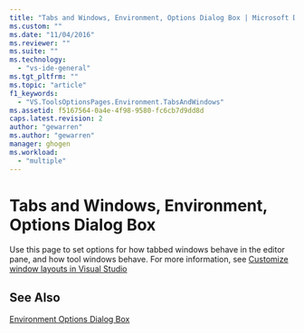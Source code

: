 ```yaml
---
title: "Tabs and Windows, Environment, Options Dialog Box | Microsoft Docs"
ms.custom: ""
ms.date: "11/04/2016"
ms.reviewer: ""
ms.suite: ""
ms.technology: 
  - "vs-ide-general"
ms.tgt_pltfrm: ""
ms.topic: "article"
f1_keywords: 
  - "VS.ToolsOptionsPages.Environment.TabsAndWindows"
ms.assetid: f5167564-0a4e-4f98-9580-fc6cb7d9dd8d
caps.latest.revision: 2
author: "gewarren"
ms.author: "gewarren"
manager: ghogen
ms.workload: 
  - "multiple"
---
```

# Tabs and Windows, Environment, Options Dialog Box
Use this page to set options for how tabbed windows behave in the editor pane, and how tool windows behave. For more information, see [Customize window layouts in Visual Studio](../../ide/customizing-window-layouts-in-visual-studio.md)  
  
## See Also  
 [Environment Options Dialog Box](../../ide/reference/environment-options-dialog-box.md)